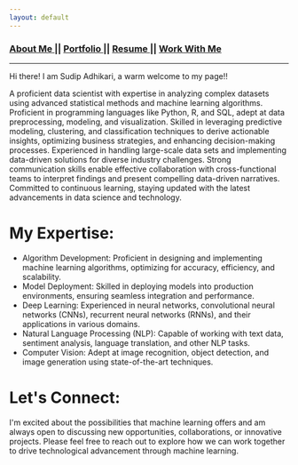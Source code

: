 ```yaml
---
layout: default
---
```

### [About Me ](./index.md) || [Portfolio ](./portfolios.md) || [Resume ](./resume.md) || [Work With Me ](./workwithme.md)
***

Hi there! I am Sudip Adhikari, a warm welcome to my page!!

A proficient data scientist with expertise in analyzing complex datasets using advanced statistical methods and machine learning algorithms. Proficient in programming languages like Python, R, and SQL, adept at data preprocessing, modeling, and visualization. Skilled in leveraging predictive modeling, clustering, and classification techniques to derive actionable insights, optimizing business strategies, and enhancing decision-making processes. Experienced in handling large-scale data sets and implementing data-driven solutions for diverse industry challenges. Strong communication skills enable effective collaboration with cross-functional teams to interpret findings and present compelling data-driven narratives. Committed to continuous learning, staying updated with the latest advancements in data science and technology.

<!---As a passionate and results-driven Machine Learning Engineer, I leverage cutting-edge algorithms and data-driven insights to solve complex problems and drive innovation. With a strong foundation in mathematics, statistics, and programming, I specialize in developing robust machine learning models and deploying them to create impactful solutions.
I received my PhD degree in Mechanical Engineering with a concentration in In-Situ Adaptive Tabulation (ISAT) and Physics-Informed Neural Networks (PINN) for acceleration of numerical simulations.
For the last seven years, my professional journey has been immersed in the realms of Artificial Intelligence and Machine Learning, navigating diverse projects spanning from academic research to corporate endeavors.
#seasoned Data Scientist passionate about transforming raw data into actionable insights. With a solid foundation in machine learning, statistical analysis, and programming (Python, R, SQL), I thrive on solving complex #problems through data-driven strategie. Please check my [Github](https://github.com/saathisudip1).
My journey includes [X years] of hands-on experience in [specific industries or projects], where I've leveraged advanced analytics to [specific achievements or impact]. Proficient in data visualization tools (Tableau, matplotlib), I excel in communicating findings to diverse audiences, empowering informed decisions.
Eager to tackle new challenges and contribute expertise in optimizing processes, predicting trends, and unlocking opportunities, I'm enthusiastic about exploring collaborations in the dynamic field of data science. Let's connect and explore how I can add value to your team!"--->

My Expertise:
======
* Algorithm Development: Proficient in designing and implementing machine learning algorithms, optimizing for accuracy, efficiency, and scalability.
* Model Deployment: Skilled in deploying models into production environments, ensuring seamless integration and performance.
* Deep Learning: Experienced in neural networks, convolutional neural networks (CNNs), recurrent neural networks (RNNs), and their applications in various domains.
* Natural Language Processing (NLP): Capable of working with text data, sentiment analysis, language translation, and other NLP tasks.
* Computer Vision: Adept at image recognition, object detection, and image generation using state-of-the-art techniques.

Let's Connect:
======
I'm excited about the possibilities that machine learning offers and am always open to discussing new opportunities, collaborations, or innovative projects. Please feel free to reach out to explore how we can work together to drive technological advancement through machine learning.

